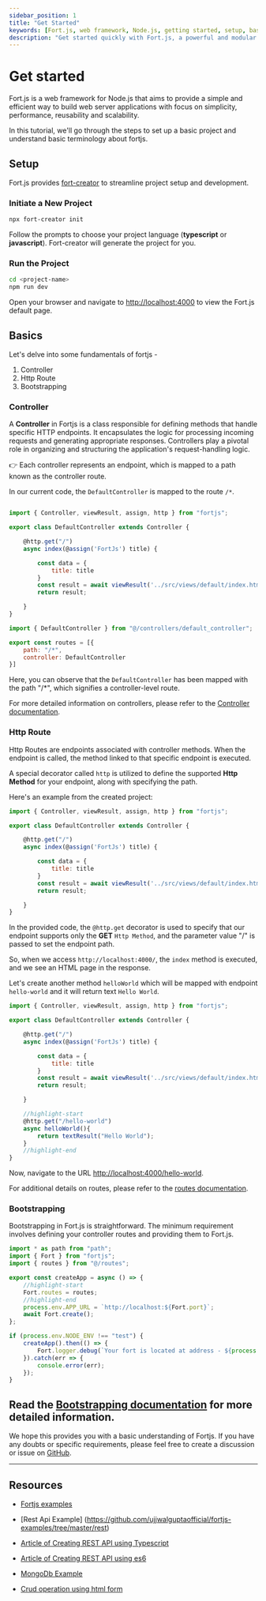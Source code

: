 ```yaml
---
sidebar_position: 1
title: "Get Started"
keywords: [Fort.js, web framework, Node.js, getting started, setup, basics, web development, JavaScript, TypeScript, server-side, MVC architecture, RESTful APIs, modular code, controllers, routes, components, dependency injection, shields, guards, documentation]
description: "Get started quickly with Fort.js, a powerful and modular web framework for Node.js. Follow this comprehensive guide to set up your project, understand the basics, and explore essential features for building robust web applications."
---
```


# Get started

Fort.js is a web framework for Node.js that aims to provide a simple and efficient way to build web server applications with focus on simplicity, performance, reusability and scalability. 

In this tutorial, we'll go through the steps to set up a basic project and understand basic terminology about fortjs.

## Setup

Fort.js provides [fort-creator](https://github.com/ujjwalguptaofficial/fort-creator) to streamline project setup and development.

### Initiate a New Project

```bash
npx fort-creator init
```

Follow the prompts to choose your project language (**typescript** or **javascript**). Fort-creator will generate the project for you.

### Run the Project

```bash
cd <project-name>
npm run dev
```

Open your browser and navigate to [http://localhost:4000](http://localhost:4000) to view the Fort.js default page.


## Basics

Let's delve into some fundamentals of fortjs -

1. Controller
2. Http Route
3. Bootstrapping

### Controller

A **Controller** in Fortjs is a class responsible for defining methods that handle specific HTTP endpoints. It encapsulates the logic for processing incoming requests and generating appropriate responses. Controllers play a pivotal role in organizing and structuring the application's request-handling logic.

👉 Each controller represents an endpoint, which is mapped to a path known as the controller route.

In our current code, the `DefaultController` is mapped to the route `/*`.


```js title="src/controllers/default_controller"

import { Controller, viewResult, assign, http } from "fortjs";

export class DefaultController extends Controller {

    @http.get("/")
    async index(@assign('FortJs') title) {

        const data = {
            title: title
        }
        const result = await viewResult('../src/views/default/index.html', data);
        return result;

    }
}
```

```js title=src/routes
import { DefaultController } from "@/controllers/default_controller";

export const routes = [{
    path: "/*",
    controller: DefaultController
}]
```

Here, you can observe that the `DefaultController` has been mapped with the path "/*", which signifies a controller-level route.

For more detailed information on controllers, please refer to the [Controller documentation](./controller.md).

### Http Route

Http Routes are endpoints associated with controller methods. When the endpoint is called, the method linked to that specific endpoint is executed.

A special decorator called `http` is utilized to define the supported **Http Method** for your endpoint, along with specifying the path.

Here's an example from the created project:

```js title="src/controllers/default_controller"
import { Controller, viewResult, assign, http } from "fortjs";

export class DefaultController extends Controller {

    @http.get("/")
    async index(@assign('FortJs') title) {

        const data = {
            title: title
        }
        const result = await viewResult('../src/views/default/index.html', data);
        return result;

    }
}
```

In the provided code, the `@http.get` decorator is used to specify that our endpoint supports only the **GET** `Http Method`, and the parameter value "/" is passed to set the endpoint path.

So, when we access `http://localhost:4000/`, the `index` method is executed, and we see an HTML page in the response.

Let's create another method `helloWorld` which will be mapped with endpoint `hello-world` and it will return text `Hello World`.

```js title="src/controllers/default_controller"
import { Controller, viewResult, assign, http } from "fortjs";

export class DefaultController extends Controller {

    @http.get("/")
    async index(@assign('FortJs') title) {

        const data = {
            title: title
        }
        const result = await viewResult('../src/views/default/index.html', data);
        return result;

    }

    //highlight-start
    @http.get("/hello-world")
    async helloWorld(){
        return textResult("Hello World");
    }
    //highlight-end
}
```

Now, navigate to the URL [http://localhost:4000/hello-world](http://localhost:4000/hello-world).

For additional details on routes, please refer to the [routes documentation](./route.md).

### Bootstrapping

Bootstrapping in Fort.js is straightforward. The minimum requirement involves defining your controller routes and providing them to Fort.js.

```js title="src/index"
import * as path from "path";
import { Fort } from "fortjs";
import { routes } from "@/routes";

export const createApp = async () => {
    //highlight-start
    Fort.routes = routes;
    //highlight-end
    process.env.APP_URL = `http://localhost:${Fort.port}`;
    await Fort.create();
};

if (process.env.NODE_ENV !== "test") {
    createApp().then(() => {
        Fort.logger.debug(`Your fort is located at address - ${process.env.APP_URL}`);
    }).catch(err => {
        console.error(err);
    });
}

```

Read the [Bootstrapping documentation](/docs/setup.md) for more detailed information.
---

We hope this provides you with a basic understanding of Fortjs. If you have any doubts or specific requirements, please feel free to create a discussion or issue on [GitHub](https://github.com/ujjwalguptaofficial/fortjs).

-----

## Resources

* [Fortjs examples](https://github.com/ujjwalguptaofficial/fortjs-examples)

* [Rest Api Example] (https://github.com/ujjwalguptaofficial/fortjs-examples/tree/master/rest)

* [Article of Creating REST API using Typescript](https://medium.com/fortjs/rest-api-using-typescript-94004d9ae5e6)

* [Article of Creating REST API using es6](https://medium.com/fortjs/rest-api-in-nodejs-using-es6-227765440b2b)

* [MongoDb Example](https://github.com/ujjwalguptaofficial/fortjs-examples/tree/master/mongodb)

* [Crud operation using html form](https://github.com/ujjwalguptaofficial/fortjs-examples/tree/master/crud)
